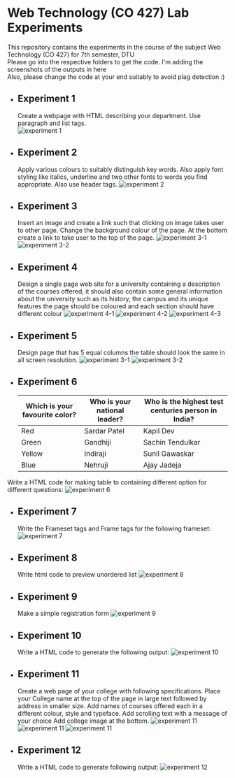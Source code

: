 # Web Technology (CO 427) Lab Experiments
This repository contains the experiments in the course of the subject Web Technology (CO 427) for 7th semester, DTU  
Please go into the respective folders to get the code. I'm adding the screenshots of the outputs in here  
Also, please change the code at your end suitably to avoid plag detection :)
- ## Experiment 1
    Create a webpage with HTML describing your department. Use paragraph and list tags.  
    ![experiment 1](./screenshots/exp1.png)
- ## Experiment 2
    Apply various colours to suitably distinguish key words. Also apply font styling like italics, underline and two other fonts to words you find appropriate. Also use header tags.
    ![experiment 2](./screenshots/exp2.png)
- ## Experiment 3
    Insert an image and create a link such that clicking on image takes user to other page. Change the background colour of the page. At the bottom create a link to take user to the top of the page.
    ![experiment 3-1](./screenshots/exp31.png)
    ![experiment 3-2](./screenshots/exp32.png)
- ## Experiment 4
    Design a single page web site for a university containing a description of the courses offered, it should also contain some general information about the university such as its history, the campus and its unique features the page should be coloured and each section should have different colour
    ![experiment 4-1](./screenshots/exp41.png)
    ![experiment 4-2](./screenshots/exp42.png)
    ![experiment 4-3](./screenshots/exp43.png)
- ## Experiment 5
    Design page that has 5 equal columns the table should look the same in all screen resolution.
    ![experiment 3-1](./screenshots/exp51.png)
    ![experiment 3-2](./screenshots/exp52.png)
- ## Experiment 6
    | Which is your favourite color? | Who is your national leader? | Who is the highest test centuries person in India? |
    | -------------------------------|------------------------------|----------------------------------------------------|
    |Red|Sardar Patel|Kapil Dev|
    |Green|Gandhiji|Sachin Tendulkar|
    |Yellow|Indiraji|Sunil Gawaskar|
    |Blue|Nehruji|Ajay Jadeja|

Write a HTML code for making table to containing different option for different questions:
![experiment 6](./screenshots/exp6.png)
- ## Experiment 7
    Write the Frameset tags and Frame tags for the following frameset:
    ![experiment 7](./screenshots/exp7.png)
- ## Experiment 8
    Write html code to preview unordered list
    ![experiment 8](./screenshots/exp8.png)
- ## Experiment 9
    Make a simple registration form
    ![experiment 9](./screenshots/exp9.png)
- ## Experiment 10
    Write a HTML code to generate the following output:
    ![experiment 10](./screenshots/exp10.png)
- ## Experiment 11
    Create a web page of your college with following specifications. Place your College name at the top of the page in large text followed by address in smaller size. Add names of courses offered each in a different colour, style and typeface. Add scrolling text with a message of your choice Add college image at the bottom.
    ![experiment 11](./screenshots/exp111.png)
    ![experiment 11](./screenshots/exp112.png)
    ![experiment 11](./screenshots/exp113.png)
- ## Experiment 12
    Write a HTML code to generate following output:
    ![experiment 12](./screenshots/exp12.png)

    
